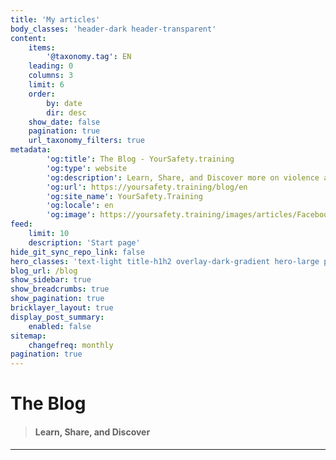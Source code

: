 ```yaml
---
title: 'My articles'
body_classes: 'header-dark header-transparent'
content:
    items:
        '@taxonomy.tag': EN
    leading: 0
    columns: 3
    limit: 6
    order:
        by: date
        dir: desc
    show_date: false
    pagination: true
    url_taxonomy_filters: true
metadata:
        'og:title': The Blog - YourSafety.training
        'og:type': website
        'og:description': Learn, Share, and Discover more on violence at work.
        'og:url': https://yoursafety.training/blog/en
        'og:site_name': YourSafety.Training
        'og:locale': en
        'og:image': https://yoursafety.training/images/articles/Facebook_opengraph.jpg
feed:
    limit: 10
    description: 'Start page'
hide_git_sync_repo_link: false
hero_classes: 'text-light title-h1h2 overlay-dark-gradient hero-large parallax'
blog_url: /blog
show_sidebar: true
show_breadcrumbs: true
show_pagination: true
bricklayer_layout: true
display_post_summary:
    enabled: false
sitemap:
    changefreq: monthly
pagination: true
---
```


# The **Blog**
> #### Learn, Share, and Discover
---
